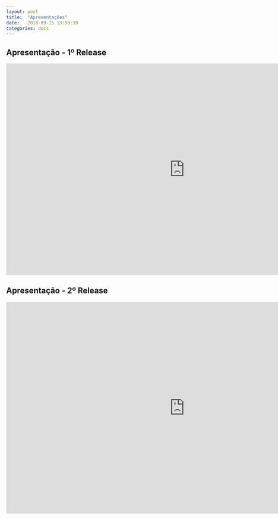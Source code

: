 ```yaml
---
layout: post
title:  "Apresentações"
date:   2018-09-15 13:50:39
categories: docs
---
```


## Apresentação - 1º Release

<iframe src="https://docs.google.com/presentation/d/e/2PACX-1vTR1kIa_kxSi932aGUWPdl8PZFVlRMtOrVnQBNL5ltTmD4RYHmHMTriQi8JkRWjfnIxRdL7Qe4O-iyK/embed?start=false&loop=false&delayms=3000" frameborder="0" width="960" height="569" allowfullscreen="true" mozallowfullscreen="true" webkitallowfullscreen="true"></iframe>

## Apresentação - 2º Release

<iframe src="https://docs.google.com/presentation/d/e/2PACX-1vQK3EUGpZd5CciOqtqdzsiojcTuEnzsp4tLKRJ3Bq0zEs73KnAr7r8QOH9U5V-PHD_o_-VlNtK1xUki/embed?start=false&loop=true&delayms=3000" frameborder="0" width="960" height="569" allowfullscreen="true" mozallowfullscreen="true" webkitallowfullscreen="true"></iframe>
